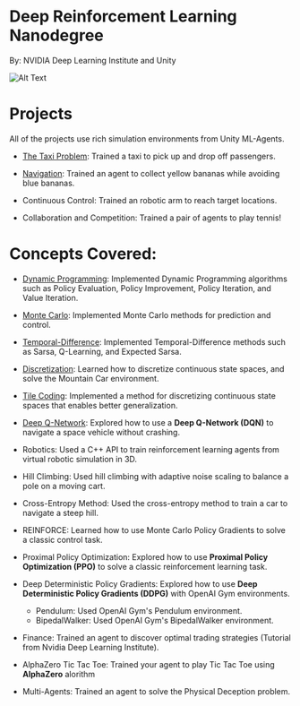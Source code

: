 
# Deep Reinforcement Learning Nanodegree

By: NVIDIA Deep Learning Institute and Unity

![Alt Text](https://github.com/manoj-aryal/Deep-Reinforcement-Learning-Nanodegree/blob/master/projects.gif)

# Projects
All of the projects use rich simulation environments from Unity ML-Agents.

- [The Taxi Problem](https://github.com/manoj-aryal/Deep-Reinforcement-Learning-Nanodegree/tree/master/OpenAI%20Gym%20Taxi-v2): Trained a taxi to pick up and drop off passengers.

- [Navigation](https://github.com/manoj-aryal/Deep-Reinforcement-Learning-Nanodegree/tree/master/Navigation-DeepQN): Trained an agent to collect yellow bananas while avoiding blue bananas.

- Continuous Control: Trained an robotic arm to reach target locations.

- Collaboration and Competition: Trained a pair of agents to play tennis!

# Concepts Covered:

- [Dynamic Programming](https://github.com/manoj-aryal/Deep-Reinforcement-Learning-Nanodegree/blob/master/Dynamic_Programming.ipynb): Implemented Dynamic Programming algorithms such as Policy Evaluation, Policy Improvement, Policy Iteration, and Value Iteration.

- [Monte Carlo](https://github.com/manoj-aryal/Deep-Reinforcement-Learning-Nanodegree/blob/master/Monte_Carlo.ipynb): Implemented Monte Carlo methods for prediction and control.

- [Temporal-Difference](https://github.com/manoj-aryal/Deep-Reinforcement-Learning-Nanodegree/blob/master/Temporal_Difference.ipynb): Implemented Temporal-Difference methods such as Sarsa, Q-Learning, and Expected Sarsa.

- [Discretization](https://github.com/manoj-aryal/Deep-Reinforcement-Learning-Nanodegree/blob/master/Discretization.ipynb): Learned how to discretize continuous state spaces, and solve the Mountain Car environment.

- [Tile Coding](https://github.com/manoj-aryal/Deep-Reinforcement-Learning-Nanodegree/blob/master/Tile_Coding.ipynb): Implemented a method for discretizing continuous state spaces that enables better generalization.

- [Deep Q-Network](https://github.com/manoj-aryal/Deep-Reinforcement-Learning-Nanodegree/tree/master/Deep%20Q-Network): Explored how to use a **Deep Q-Network (DQN)** to navigate a space vehicle without crashing.

- Robotics: Used a C++ API to train reinforcement learning agents from virtual robotic simulation in 3D.

- Hill Climbing: Used hill climbing with adaptive noise scaling to balance a pole on a moving cart.

- Cross-Entropy Method: Used the cross-entropy method to train a car to navigate a steep hill.

- REINFORCE: Learned how to use Monte Carlo Policy Gradients to solve a classic control task.

- Proximal Policy Optimization: Explored how to use **Proximal Policy Optimization (PPO)** to solve a classic reinforcement learning task.

- Deep Deterministic Policy Gradients: Explored how to use **Deep Deterministic Policy Gradients (DDPG)** with OpenAI Gym environments.
     - Pendulum: Used OpenAI Gym's Pendulum environment.
     - BipedalWalker: Used OpenAI Gym's BipedalWalker environment.

- Finance: Trained an agent to discover optimal trading strategies (Tutorial from Nvidia Deep Learning Institute).

- AlphaZero Tic Tac Toe: Trained your agent to play Tic Tac Toe using **AlphaZero** alorithm

- Multi-Agents: Trained an agent to solve the Physical Deception problem.
